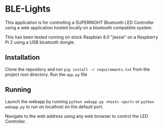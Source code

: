 # BLE-Lights

This application is for controlling a SUPERNIGHT Bluetooth LED Controller using a web application hosted locally on a bluetooth compatible system.

This has been tested running on stock Raspbian 8.0 "jessie" on a Raspberry Pi 2 using a USB bluetooth dongle.

## Installation
Clone the repository and run `pip install -r requirements.txt` from the project root directory.  Run the `app.py` file 

## Running
Launch the webapp by running `python webapp.py <host> <port>` or `python webapp.py` to run on localhost on the default port.

Navigate to the web address using any web browser to control the LED Controller. 
